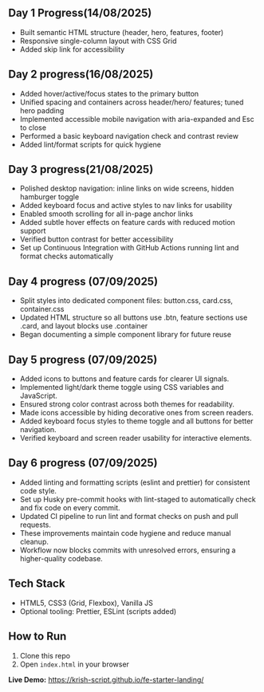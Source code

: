 ## Day 1 Progress(14/08/2025)

- Built semantic HTML structure (header, hero, features, footer)
- Responsive single-column layout with CSS Grid
- Added skip link for accessibility

## Day 2 progress(16/08/2025)

- Added hover/active/focus states to the primary button
- Unified spacing and containers across header/hero/ features; tuned hero padding
- Implemented accessible mobile navigation with aria-expanded and Esc to close
- Performed a basic keyboard navigation check and contrast review
- Added lint/format scripts for quick hygiene

## Day 3 progress(21/08/2025)

- Polished desktop navigation: inline links on wide screens, hidden hamburger toggle
- Added keyboard focus and active styles to nav links for usability
- Enabled smooth scrolling for all in-page anchor links
- Added subtle hover effects on feature cards with reduced motion support
- Verified button contrast for better accessibility
- Set up Continuous Integration with GitHub Actions running lint and format checks automatically

## Day 4 progress (07/09/2025)

- Split styles into dedicated component files: button.css, card.css, container.css
- Updated HTML structure so all buttons use .btn, feature sections use .card, and layout blocks use .container
- Began documenting a simple component library for future reuse

## Day 5 progress (07/09/2025)

- Added icons to buttons and feature cards for clearer UI signals.
- Implemented light/dark theme toggle using CSS variables and JavaScript.
- Ensured strong color contrast across both themes for readability.
- Made icons accessible by hiding decorative ones from screen readers.
- Added keyboard focus styles to theme toggle and all buttons for better navigation.
- Verified keyboard and screen reader usability for interactive elements.

## Day 6 progress (07/09/2025)

- Added linting and formatting scripts (eslint and prettier) for consistent code style.
- Set up Husky pre-commit hooks with lint-staged to automatically check and fix code on every commit.
- Updated CI pipeline to run lint and format checks on push and pull requests.
- These improvements maintain code hygiene and reduce manual cleanup.
- Workflow now blocks commits with unresolved errors, ensuring a higher-quality codebase.

## Tech Stack

- HTML5, CSS3 (Grid, Flexbox), Vanilla JS
- Optional tooling: Prettier, ESLint (scripts added)

## How to Run

1. Clone this repo
2. Open `index.html` in your browser

**Live Demo:** https://krish-script.github.io/fe-starter-landing/
